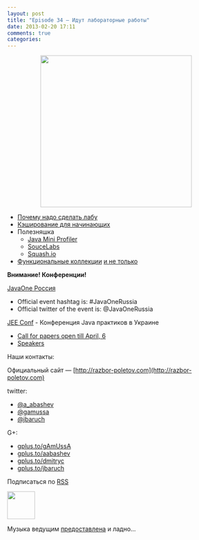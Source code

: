 ```yaml
---
layout: post
title: "Episode 34 – Идут лабораторные работы"
date: 2013-02-20 17:11
comments: true
categories: 
---
```


<div class="separator" style="clear: both; text-align: center;">
<a href="https://raw.github.com/razbor-poletov/razbor-poletov.github.com/source/source/images/razbor_34_text.png" imageanchor="1" style="margin-left: 1em; margin-right: 1em;"><img border="0" height="350" src="https://raw.github.com/razbor-poletov/razbor-poletov.github.com/source/source/images/razbor_34_text.png" width="350" /></a></div>

- [Почему надо сделать лабу](http://www.theregister.co.uk/2013/02/07/home_lab_career_saver/)
- [Кэширование для начинающих](http://blog.enoughtobedanger.us/caching-for-beginners/ )
- Полезняшка
    - [Java Mini Profiler](https://github.com/alvins82/java-mini-profiler-core)
    - [SouceLabs](https://saucelabs.com)
    - [Squash.io](http://squash.io)
- [Функциональные коллекции](http://www.javaadvent.com/2012/12/functional-java-collections.html) [и не только](http://plumbr.eu/blog/selecting-your-collections-library)

**Внимание! Конференции!**

[JavaOne Россия](http://javaone.ru)

- Official event hashtag is: #JavaOneRussia
- Official twitter of the event is: @JavaOneRussia 

[JEE Conf](http://jeeconf.com) - Конференция Java практиков в Украине

- [Call for papers open till April, 6](https://docs.google.com/spreadsheet/viewform?formkey=dHR5NjhBU2M3OVQyX1djV29fY0FSbXc6MA)
- [Speakers](http://jeeconf.com/speakers/)

Наши контакты:

Официальный сайт — [http://razbor-poletov.com](http://razbor-poletov.com)

twitter: 

 * [@a_abashev](https://twitter.com/#!/a_abashev) 
 * [@gamussa](https://twitter.com/#!/gamussa)
 * [@jbaruch](https://twitter.com/#!/jbaruch)

G+:

 * [gplus.to/gAmUssA](http://gplus.to/gAmUssA) 
 * [gplus.to/aabashev](http://gplus.to/aabashev) 
 * [gplus.to/dmitryc](http://gplus.to/dmitryc)
 * [gplus.to/jbaruch](https://plus.google.com/104301617063075159178)

<!-- player goes here-->

<audio preload="none">
  <source src="http://traffic.libsyn.com/razborpoletov/razbor_34.mp3" type="audio/mp3" />
  Your browser does not support the audio tag.
</audio>

Подписаться по [RSS](http://feeds.feedburner.com/razbor-podcast)

<!-- episode file link goes here-->
<a href="http://traffic.libsyn.com/razborpoletov/razbor_34.mp3" imageanchor="1" style="clear: left; margin-bottom: 1em; margin-left: auto; margin-right: 2em;"><img border="0" height="64" src="http://2.bp.blogspot.com/-qkfh8Q--dks/T0gixAMzuII/AAAAAAAAHD0/O5LbF3vvBNQ/s200/1330127522_mp3.png" width="64" /></a>

Музыка ведущим [предоставлена](http://www.audiobank.fm/single-music/27/111/More-And-Less/) и ладно...
